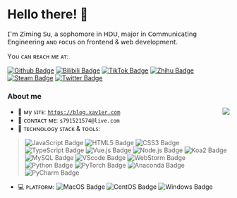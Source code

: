 # Hello there! :tada:

𝖨'𝗆 𝖹𝗂𝗆𝗂𝗇𝗀 𝖲𝗎, 𝖺 𝗌𝗈𝗉𝗁𝗈𝗆𝗈𝗋𝖾 𝗂𝗇 𝖧𝖣𝖴, 𝗆𝖺𝗃𝗈𝗋 𝗂𝗇 𝖢𝗈𝗆𝗆𝗎𝗇𝗂𝖼𝖺𝗍𝗂𝗇𝗀 𝖤𝗇𝗀𝗂𝗇𝖾𝖾𝗋𝗂𝗇𝗀 ᴀɴᴅ ꜰ𝗈𝖼𝗎𝗌 𝗈𝗇 𝖿𝗋𝗈𝗇𝗍𝖾𝗇𝖽 & 𝗐𝖾𝖻 𝖽𝖾𝗏𝖾𝗅𝗈𝗉𝗆𝖾𝗇𝗍.
<br/>

<!-- 𝘠𝘰𝘶 𝘤𝘢𝘯 𝘳𝘦𝘢𝘤𝘩 𝘮𝘦 𝘢𝘵: -->
Yᴏᴜ ᴄᴀɴ ʀᴇᴀᴄʜ ᴍᴇ ᴀᴛ:
<br/>

[![Github Badge](https://img.shields.io/badge/-Github-232323?style=flat-square&logo=Github&logoColor=white&link=https://github.com/Xav1erSue)](https://github.com/Xav1erSue)
[![Bilibili Badge](https://img.shields.io/badge/-BiliBili-D14970?style=flat-square&logo=Bilibili&logoColor=white&link=https://space.bilibili.com/12253098)](https://space.bilibili.com/12253098)
[![TikTok Badge](https://img.shields.io/badge/-Tiktok-black?style=flat-square&logo=TikTok&logoColor=white&link=https://www.douyin.com/user/MS4wLjABAAAAhpUiBNvLM5sc3SOp2arxQS6hGT8c0eTWkq9XcypOgX4)](https://www.douyin.com/user/MS4wLjABAAAAhpUiBNvLM5sc3SOp2arxQS6hGT8c0eTWkq9XcypOgX4)
[![Zhihu Badge](https://img.shields.io/badge/-知乎-0084FF?style=flat-square&logo=Zhihu&logoColor=white&link=https://www.zhihu.com/people/xav1ersue)](https://www.zhihu.com/people/xav1ersue)
[![Steam Badge](https://img.shields.io/badge/-Steam-122756?style=flat-square&logo=Steam&logoColor=white&link=https://steamcommunity.com/id/Xav1erSue/)](https://steamcommunity.com/id/Xav1erSue/)
[![Twitter Badge](https://img.shields.io/badge/-Twitter-1DA1F2?style=flat-square&logo=Twitter&logoColor=white&link=https://twitter.com/Xav1erSue/)](https://twitter.com/Xav1erSue/)

### About me

<img align="right" src="https://github-readme-stats.vercel.app/api?username=Xav1erSue&show_icons=true&hide_border=true&count_private=true&theme=buefy">

- :book: ᴍy ꜱɪᴛᴇ: [ `https://blog.xav1er.com`](https://blog.xav1er.com)
- :email: ᴄᴏɴᴛᴀᴄᴛ ᴍᴇ: `s791521574@live.com`
- :construction: ᴛᴇᴄʜɴᴏʟᴏɢy ꜱᴛᴀᴄᴋ & ᴛᴏᴏʟꜱ:

> ![JavaScript Badge](https://img.shields.io/badge/-JavaScript-35363A?style=flat-square&logo=JavaScript&logoColor=F7DF1E)
> ![HTML5 Badge](https://img.shields.io/badge/-HTML5-35363A?style=flat-square&logo=HTML5&logoColor=E34F26)
> ![CSS3 Badge](https://img.shields.io/badge/-CSS3-35363A?style=flat-square&logo=CSS3&logoColor=1572B6)
> ![TypeScript Badge](https://img.shields.io/badge/-TypeScript-35363A?style=flat-square&logo=TypeScript&logoColor=3178C6)
> ![Vue.js Badge](https://img.shields.io/badge/-Vue.js-35363A?style=flat-square&logo=Vue.js&logoColor=4FC08D)
> ![Node.js Badge](https://img.shields.io/badge/-Node.js-35363A?style=flat-square&logo=Node.js&logoColor=339933)
> ![Koa2 Badge](https://img.shields.io/badge/-Koa2-35363A?style=flat-square&logo=Koa&logoColor=ffffff)
> ![MySQL Badge](https://img.shields.io/badge/-MySQL-35363A?style=flat-square&logo=MySQL&logoColor=ffffff0)
> ![VScode Badge](https://img.shields.io/badge/-VSCode-35363A?style=flat-square&logo=Visual-Studio-Code&logoColor=007ACC)
> ![WebStorm Badge](https://img.shields.io/badge/-WebStorm-35363A?style=flat-square&logo=WebStorm&logoColor=DEF380)<br/>
> ![Python Badge](https://img.shields.io/badge/-Python-35363A?style=flat-square&logo=Python&logoColor=3776AB)
> ![PyTorch Badge](https://img.shields.io/badge/-PyTorch-35363A?style=flat-square&logo=PyTorch&logoColor=EE4C2C)
> ![Anaconda Badge](https://img.shields.io/badge/-Anaconda-35363A?style=flat-square&logo=Anaconda&logoColor=44A833)
> ![PyCharm Badge](https://img.shields.io/badge/-PyCharm-35363A?style=flat-square&logo=PyCharm&logoColor=57BDD7)
- :computer: ᴩʟᴀᴛꜰᴏʀᴍ:   ![MacOS Badge](https://img.shields.io/badge/-MacOS-35363A?style=flat-square&logo=Apple&logoColor=ffffff)
![CentOS Badge](https://img.shields.io/badge/-CentOS-35363A?style=flat-square&logo=CentOS&logoColor=ffffff)
![Windows Badge](https://img.shields.io/badge/-Windows-35363A?style=flat-square&logo=Windows&logoColor=0078D6)

<!-- 图标来源于https://simpleicons.org/ -->
